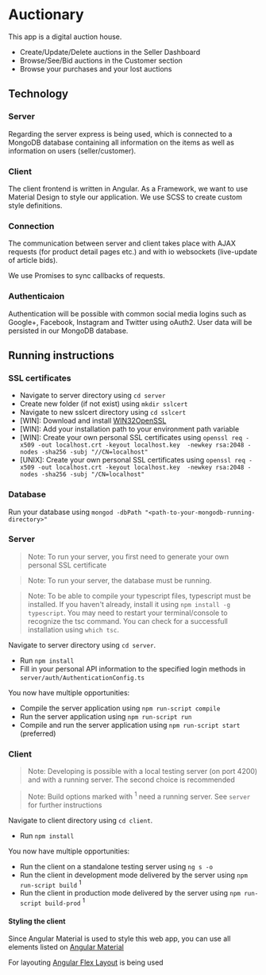# Auctionary

This app is a digital auction house. 

* Create/Update/Delete auctions in the Seller Dashboard
* Browse/See/Bid auctions in the Customer section
* Browse your purchases and your lost auctions

## Technology

### Server

Regarding the server express is being used, which is connected to a MongoDB database containing 
all information on the items as well as information on users (seller/customer).

### Client

The client frontend is written in Angular. As a Framework, we want to use 
Material Design to style our application. We use SCSS to create custom style 
definitions. 

### Connection

The communication between server and client takes place with AJAX requests (for 
product detail pages etc.) and with io websockets (live-update of article bids).

We use Promises to sync callbacks of requests.

### Authenticaion

Authentication will be possible with common social media logins such as 
Google+, Facebook, Instagram and Twitter using oAuth2. User data will be 
persisted in our MongoDB database.

## Running instructions

### SSL certificates

* Navigate to server directory using `cd server`
* Create new folder (if not exist) using `mkdir sslcert`
* Navigate to new sslcert directory using `cd sslcert`
* [WIN]: Download and install [WIN32OpenSSL](http://slproweb.com/download/Win32OpenSSL_Light-1_1_0h.exe)
* [WIN]: Add your installation path to your environment path variable
* [WIN]: Create your own personal SSL certificates using `openssl req -x509 -out localhost.crt -keyout localhost.key 
-newkey rsa:2048 -nodes -sha256 -subj "//CN=localhost"`
* [UNIX]: Create your own personal SSL certificates using `openssl req -x509 -out localhost.crt -keyout localhost.key 
-newkey rsa:2048 -nodes -sha256 -subj "/CN=localhost"`

### Database

Run your database using `mongod -dbPath "<path-to-your-mongodb-running-directory>"`

### Server

> Note: To run your server, you first need to generate your own personal SSL certificate

> Note: To run your server, the database must be running.

> Note: To be able to compile your typescript files, typescript must be installed. If you haven't already, install it
using `npm install -g typescript`. You may need to restart your terminal/console to recognize the tsc command. You can 
check for a successfull installation using `which tsc`.

Navigate to server directory using `cd server`. 

* Run `npm install`
* Fill in your personal API information to the specified login methods in `server/auth/AuthenticationConfig.ts`

You now have multiple opportunities:

* Compile the server application using `npm run-script compile`
* Run the server application using `npm run-script run`
* Compile and run the server application using `npm run-script start` (preferred)

### Client

> Note: Developing is possible with a local testing server (on port 4200) and with a running server. The second choice 
is recommended

> Note: Build options marked with <sup>1</sup> need a running server. See `server` for further instructions 

Navigate to client directory using `cd client`.

* Run `npm install`

You now have multiple opportunities:

* Run the client on a standalone testing server using `ng s -o`
* Run the client in development mode delivered by the server using `npm run-script build` <sup>1</sup>
* Run the client in production mode delivered by the server using `npm run-script build-prod` <sup>1</sup>

#### Styling the client

Since Angular Material is used to style this web app, you can use all elements listed on 
[Angular Material](https://material.angular.io/components/)

For layouting [Angular Flex Layout](https://github.com/angular/flex-layout) is being used